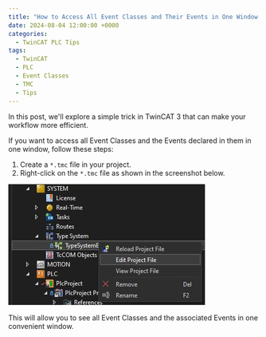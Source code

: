 ```yaml
---
title: "How to Access All Event Classes and Their Events in One Window in TwinCAT 3"
date: 2024-08-04 12:00:00 +0000
categories: 
  - TwinCAT PLC Tips
tags:
  - TwinCAT
  - PLC
  - Event Classes
  - TMC
  - Tips
---
```


In this post, we'll explore a simple trick in TwinCAT 3 that can make your workflow more efficient.

If you want to access all Event Classes and the Events declared in them in one window, follow these steps:

1. Create a `*.tmc` file in your project.
2. Right-click on the `*.tmc` file as shown in the screenshot below.

![Screenshot](/assets/images/2024-08-05-access-event-classes-in-twincat-3.jpeg)

This will allow you to see all Event Classes and the associated Events in one convenient window.
